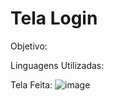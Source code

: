 # Tela Login 

Objetivo:


Linguagens Utilizadas:

Tela Feita:
![image](https://github.com/user-attachments/assets/c2520da3-22e7-48f9-bf5e-a72e76e14bc4)
